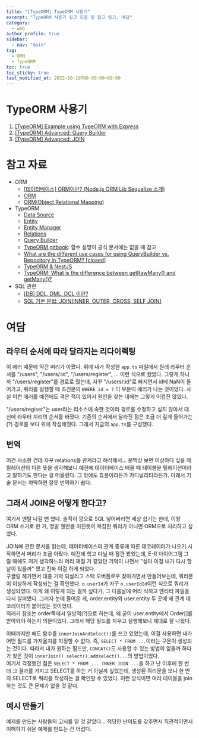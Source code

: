 ```yaml
---
title: "[TypeORM] TypeORM 사용기"
excerpt: "TypeORM 사용기 링크 모음 및 참고 링크, 여담"
category: 
  - web
author_profile: true
sidebar:
  - nav: "main" 
tag:
  - ORM
  - TypeORM
toc: true
toc_sticky: true
last_modified_at: 2022-10-19T00:00:00+09:00
---
```


# TypeORM 사용기
1. [[TypeORM] Example using TypeORM with Express](../typeorm_example_express)
2. [[TypeORM] Advanced: Query Builder](../typeorm_query_builder)
3. [[TypeORM] Advanced: JOIN](../typeorm_join)


# 참고 자료
- ORM
  - [[데이터베이스] ORM이란? (Node.js ORM Lib Sequelize 소개)
](https://hanamon.kr/orm%EC%9D%B4%EB%9E%80-nodejs-lib-sequelize-%EC%86%8C%EA%B0%9C/)
  - [ORM](http://www.incodom.kr/ORM)
  - [ORM(Object Relational Mapping)](https://changrea.io/jpa/orm/)
- TypeORM
  - [Data Source](https://typeorm.io/data-source)
  - [Entity](https://typeorm.io/entities)
  - [Entity Manager](https://typeorm.io/working-with-entity-manager)
  - [Relations](https://typeorm.io/relations)
  - [Query Builder](https://typeorm.io/select-query-builder)
  - [TypeORM gitbook](https://orkhan.gitbook.io/typeorm/): 함수 설명이 공식 문서에는 없을 때 참고
  - [What are the different use cases for using QueryBuilder vs. Repository in TypeORM? [closed]](https://stackoverflow.com/questions/58722202/what-are-the-different-use-cases-for-using-querybuilder-vs-repository-in-typeor)
  - [TypeORM & NestJS](https://itchallenger.tistory.com/m/category/TypeORM%20%26%20NestJS)
  - [TypeORM: What is the difference between getRawMany() and getMany()?](https://stackoverflow.com/questions/70179506/typeorm-what-is-the-difference-between-getrawmany-and-getmany)
- SQL 관련
  - [[DB] DDL, DML, DCL 이란?](https://brownbears.tistory.com/m/180)
  - [SQL 기본 문법: JOIN(INNER, OUTER, CROSS, SELF JOIN)](https://hongong.hanbit.co.kr/sql-%EA%B8%B0%EB%B3%B8-%EB%AC%B8%EB%B2%95-joininner-outer-cross-self-join/)

# 여담
## 라우터 순서에 따라 달라지는 리다이렉팅
이 에러 때문에 약간 머리가 아팠다. 위에 내가 작성한 `app.ts` 파일에서 원래 라우터 순서를 "/users", "/users/:id", "/users/register", ... 이런 식으로 했었다. 그렇게 하니까 "/users/register"를 경로로 줬는데, 자꾸 "/users/:id"로 빠지면서 id에 NaN이 들어가고, 쿼리를 실행할 때 조건문의 `WHERE id = ?` 이 부분이 에러가 나는 것이었다. 사실 이런 에러를 예전에도 겪은 적이 있어서 원인을 찾는 데에는 그렇게 어렵진 않았다.  

"/users/regiser"는 user라는 리소스에 속한 것이라 경로를 수정하고 싶지 않아서 대신에 라우터 끼리의 순서를 바꿨다. 기존의 순서에서 달라진 점은 조금 더 깊게 들어가는(?) 경로를 보다 위에 작성해줬다. 그래서 지금의 `app.ts`를 구성했다.

## 번역
이건 사소한 건데 자꾸 relations를 관계라고 해석해서... 문맥상 보면 이상하다 싶을 때 릴레이션의 다른 뜻을 생각해보니 예전에 데이터베이스 배울 때 테이블을 릴레이션이라고 말하기도 한다는 걸 떠올렸다. 그 밖에도 튜플이라든가 카디널리티라든가. 이래서 기술 문서는 까딱하면 잘못 번역하기 쉽다.

## 그래서 JOIN은 어떻게 한다고?
여기서 멘탈 나갈 뻔 했다. 솔직히 깡으로 SQL 넣어버리면 세상 쉽기는 한데, 이왕 ORM 쓰기로 한 거, 정말 웬만큼 미친듯이 복잡한 쿼리가 아니면 ORM으로 처리하고 싶었다.

JOIN에 관한 문서를 읽는데, 데이터베이스의 관계 종류에 따른 데코레이터가 나오기 시작하면서 머리가 조금 아팠다. 예전에 학교 다닐 때 잠깐 봤었는데, E-R 다이어그램 그릴 때에도 저거 생각하느라 머리 깨질 거 같았던 기억이 나면서 "설마 이걸 내가 다시 할 날이 있을까" 했고 진짜 이걸 하게 되었다.  
구글링 해가면서 대충 기억 되살리고 스택 오버플로우 찾아가면서 만들어보는데, 쿼리문이 이상하게 작성되는 걸 확인했다. `o.userId`가 자꾸 `o.userIdId`이런 식으로 쿼리가 생성돠었다. 이게 왜 이렇게 되는 걸까 싶다가, 그 다음날에 머리 식히고 엔티티 파일을 다시 살펴봤다. 그러자 눈에 들어온 게, order.entity와 user.entity 두 곳에 왜 관계 데코레이터가 붙어있는 것이었다.  
외래키 참조는 order쪽에서 일방적(?)으로 하는데, 왜 굳이 user.entity에서 Order[]를 받아와야 하는지 의문이었다. 그래서 해당 필드를 지우고 실행해보니 제대로 잘 나왔다.  

이때까지만 해도 함수를 `innerJoinAndSelect()`를 쓰고 있었는데, 이걸 사용하면 내가 어떤 필드를 가져올지를 지정할 수 없다. 즉, `SELECT * FROM ...`이라는 구문이 생성되는 것이다. 따라서 내가 원하는 필드만, `CONCAT()`도 사용할 수 있는 방법이 없을까 하다가 찾은 것이 `innerJoin().select().addselect()...`의 방법이었다.  
여기서 걱정했던 점은 `SELECT * FROM ... INNER JOIN ...`을 하고 난 이후에 한 번 더 그 결과를 가지고 SELECT를 하는 거 아닐까 싶었는데, 생성된 쿼리문을 보니 한 번의 SELECT로 쿼리를 작성하는 걸 확인할 수 있었다. 이런 방식이면 여러 테이블을 join하는 것도 큰 문제가 없을 것 같다.

## 예시 만들기
예제를 만드는 사람들의 고뇌를 알 것 같았다... 적당한 난이도를 갖추면서 직관적이면서 이해하기 쉬운 예제를 만드는 건 어렵다.
